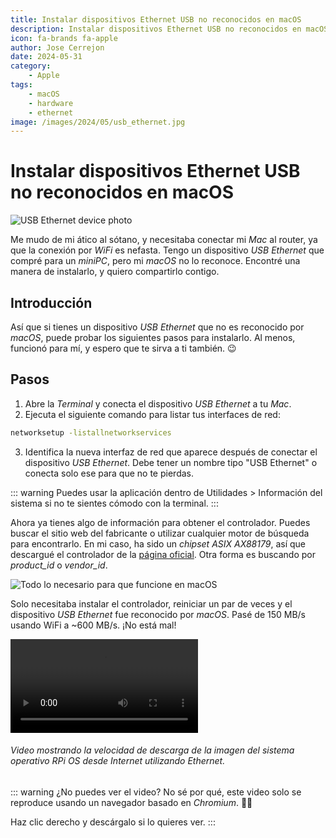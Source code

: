 ```yaml
---
title: Instalar dispositivos Ethernet USB no reconocidos en macOS
description: Instalar dispositivos Ethernet USB no reconocidos en macOS
icon: fa-brands fa-apple
author: Jose Cerrejon
date: 2024-05-31
category:
    - Apple
tags:
    - macOS
    - hardware
    - ethernet
image: /images/2024/05/usb_ethernet.jpg
---
```


# Instalar dispositivos Ethernet USB no reconocidos en macOS

![USB Ethernet device photo](/images/2024/05/usb_ethernet.jpg "¿Sabes qué dispositivo USB es? Yo tampoco.")

Me mudo de mi ático al sótano, y necesitaba conectar mi _Mac_ al router, ya que la conexión por _WiFi_ es nefasta. Tengo un dispositivo _USB Ethernet_ que compré para un _miniPC_, pero mi _macOS_ no lo reconoce. Encontré una manera de instalarlo, y quiero compartirlo contigo.

## Introducción

Así que si tienes un dispositivo _USB Ethernet_ que no es reconocido por _macOS_, puede probar los siguientes pasos para instalarlo. Al menos, funcionó para mí, y espero que te sirva a ti también. 😉

## Pasos

1. Abre la _Terminal_ y conecta el dispositivo _USB Ethernet_ a tu _Mac_.
2. Ejecuta el siguiente comando para listar tus interfaces de red:

```bash
networksetup -listallnetworkservices
```

3. Identifica la nueva interfaz de red que aparece después de conectar el dispositivo _USB Ethernet_. Debe tener un nombre tipo "USB Ethernet" o conecta solo ese para que no te pierdas.

::: warning
Puedes usar la aplicación dentro de Utilidades > Información del sistema si no te sientes cómodo con la terminal.
:::

Ahora ya tienes algo de información para obtener el controlador. Puedes buscar el sitio web del fabricante o utilizar cualquier motor de búsqueda para encontrarlo. En mi caso, ha sido un _chipset ASIX AX88179_, así que descargué el controlador de la [página oficial](https://www.asix.com.tw/en/support/download). Otra forma es buscando por _product_id_ o _vendor_id_.

![Todo lo necesario para que funcione en macOS](/images/2024/05/usb_ethernet_drivers_on_macos.jpg "Todo lo necesario para que funcione en macOS.")

Solo necesitaba instalar el controlador, reiniciar un par de veces y el dispositivo _USB Ethernet_ fue reconocido por _macOS_. Pasé de 150 MB/s usando WiFi a ~600 MB/s. ¡No está mal!

<video controls>
  <source src="/images/2024/05/dload_rpi_os_from_cli.mp4" type="video/mp4">
  Your browser does not support the video tag.
</video>

###### Video mostrando la velocidad de descarga de la imagen del sistema operativo RPi OS desde Internet utilizando Ethernet.

::: warning ¿No puedes ver el video?
No sé por qué, este video solo se reproduce usando un navegador basado en _Chromium_. 🤷‍♂️

Haz clic derecho y descárgalo si lo quieres ver.
:::

